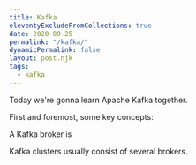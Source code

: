```yaml
---
title: Kafka
eleventyExcludeFromCollections: true
date: 2020-09-25
permalink: "/kafka/"
dynamicPermalink: false
layout: post.njk
tags:
  - kafka
---
```


Today we're gonna learn Apache Kafka together.

First and foremost, some key concepts:

A Kafka broker is 

Kafka clusters usually consist of several brokers.



